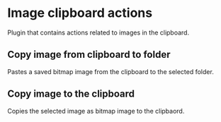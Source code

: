 # Image clipboard actions

Plugin that contains actions related to images in the clipboard.

## Copy image from clipboard to folder

Pastes a saved bitmap image from the clipboard to the selected folder.

## Copy image to the clipboard

Copies the selected image as bitmap image to the clipbaord.
